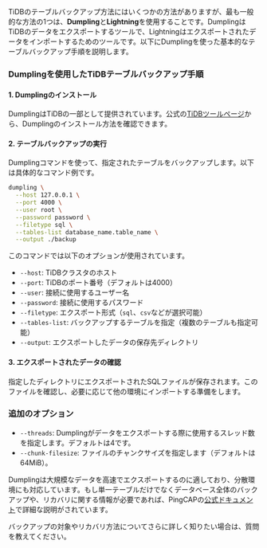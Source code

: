 TiDBのテーブルバックアップ方法にはいくつかの方法がありますが、最も一般的な方法の1つは、**Dumpling**と**Lightning**を使用することです。DumplingはTiDBのデータをエクスポートするツールで、Lightningはエクスポートされたデータをインポートするためのツールです。以下にDumplingを使った基本的なテーブルバックアップ手順を説明します。

### Dumplingを使用したTiDBテーブルバックアップ手順

#### 1. Dumplingのインストール
DumplingはTiDBの一部として提供されています。公式の[TiDBツールページ](https://docs.pingcap.com/tidb/stable/dumpling-overview)から、Dumplingのインストール方法を確認できます。

#### 2. テーブルバックアップの実行
Dumplingコマンドを使って、指定されたテーブルをバックアップします。以下は具体的なコマンド例です。

```bash
dumpling \
  --host 127.0.0.1 \
  --port 4000 \
  --user root \
  --password password \
  --filetype sql \
  --tables-list database_name.table_name \
  --output ./backup
```

このコマンドでは以下のオプションが使用されています。

- `--host`: TiDBクラスタのホスト
- `--port`: TiDBのポート番号（デフォルトは4000）
- `--user`: 接続に使用するユーザー名
- `--password`: 接続に使用するパスワード
- `--filetype`: エクスポート形式（`sql`、`csv`などが選択可能）
- `--tables-list`: バックアップするテーブルを指定（複数のテーブルも指定可能）
- `--output`: エクスポートしたデータの保存先ディレクトリ

#### 3. エクスポートされたデータの確認
指定したディレクトリにエクスポートされたSQLファイルが保存されます。このファイルを確認し、必要に応じて他の環境にインポートする準備をします。

### 追加のオプション
- `--threads`: Dumplingがデータをエクスポートする際に使用するスレッド数を指定します。デフォルトは4です。
- `--chunk-filesize`: ファイルのチャンクサイズを指定します（デフォルトは64MiB）。

Dumplingは大規模なデータを高速でエクスポートするのに適しており、分散環境にも対応しています。もし単一テーブルだけでなくデータベース全体のバックアップや、リカバリに関する情報が必要であれば、PingCAPの[公式ドキュメント](https://docs.pingcap.com/tidb/stable/dumpling-overview)で詳細な説明がされています。

バックアップの対象やリカバリ方法についてさらに詳しく知りたい場合は、質問を教えてください。
